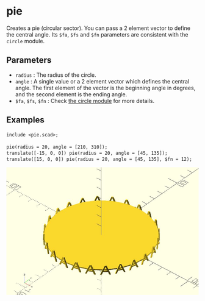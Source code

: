 # pie

Creates a pie (circular sector). You can pass a 2 element vector to define the central angle. Its `$fa`, `$fs` and `$fn` parameters are consistent with the `circle` module.

## Parameters

- `radius` : The radius of the circle.
- `angle` : A single value or a 2 element vector which defines the central angle. The first element of the vector is the beginning angle in degrees, and the second element is the ending angle.
- `$fa`, `$fs`, `$fn` : Check [the circle module](https://en.wikibooks.org/wiki/OpenSCAD_User_Manual/Using_the_2D_Subsystem#circle) for more details.

## Examples

    include <pie.scad>;

    pie(radius = 20, angle = [210, 310]);   
    translate([-15, 0, 0]) pie(radius = 20, angle = [45, 135]);  
    translate([15, 0, 0]) pie(radius = 20, angle = [45, 135], $fn = 12);  

![pie](images/lib-pie-1.JPG)

